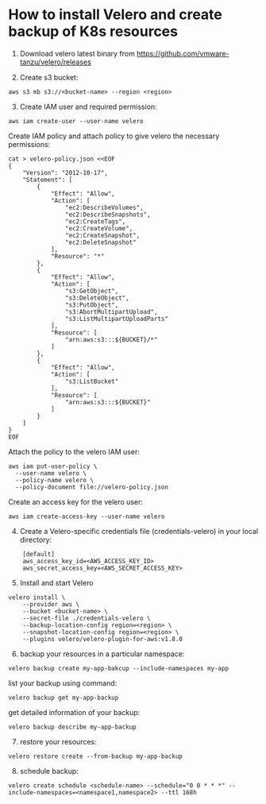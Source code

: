 <h1> How to install Velero and create backup of K8s resources</h1>

1. Download velero latest binary from https://github.com/vmware-tanzu/velero/releases

2. Create s3 bucket:
   
```
aws s3 mb s3://<bucket-name> --region <region>
```

3. Create IAM user and required permission:
   
```
aws iam create-user --user-name velero
```

Create IAM policy and attach policy to give velero the necessary permissions:

```
cat > velero-policy.json <<EOF
{
    "Version": "2012-10-17",
    "Statement": [
        {
            "Effect": "Allow",
            "Action": [
                "ec2:DescribeVolumes",
                "ec2:DescribeSnapshots",
                "ec2:CreateTags",
                "ec2:CreateVolume",
                "ec2:CreateSnapshot",
                "ec2:DeleteSnapshot"
            ],
            "Resource": "*"
        },
        {
            "Effect": "Allow",
            "Action": [
                "s3:GetObject",
                "s3:DeleteObject",
                "s3:PutObject",
                "s3:AbortMultipartUpload",
                "s3:ListMultipartUploadParts"
            ],
            "Resource": [
                "arn:aws:s3:::${BUCKET}/*"
            ]
        },
        {
            "Effect": "Allow",
            "Action": [
                "s3:ListBucket"
            ],
            "Resource": [
                "arn:aws:s3:::${BUCKET}"
            ]
        }
    ]
}
EOF

```
Attach the policy to the velero IAM user:

```
aws iam put-user-policy \
  --user-name velero \
  --policy-name velero \
  --policy-document file://velero-policy.json
```  

Create an access key for the velero user:
    
```
aws iam create-access-key --user-name velero
```

4. Create a Velero-specific credentials file (credentials-velero) in your local directory:

```
    [default]
    aws_access_key_id=<AWS_ACCESS_KEY_ID>
    aws_secret_access_key=<AWS_SECRET_ACCESS_KEY>
 ```
5. Install and start Velero

```
velero install \
    --provider aws \
    --bucket <bucket-name> \
    --secret-file ./credentials-velero \
    --backup-location-config region=<region> \
    --snapshot-location-config region=<region> \
    --plugins velero/velero-plugin-for-aws:v1.8.0
```    

6. backup your resources in a particular namespace:
```
velero backup create my-app-bakcup --include-namespaces my-app
```
list your backup using command:  
```
velero backup get my-app-backup
```
get detailed information of your backup:
```
velero backup describe my-app-backup
```
7. restore your resources:
```
velero restore create --from-backup my-app-backup
```
8. schedule backup:
```
velero create schedule <schedule-name> --schedule="0 0 * * *" --include-namespaces=<namespace1,namespace2> --ttl 168h
```
